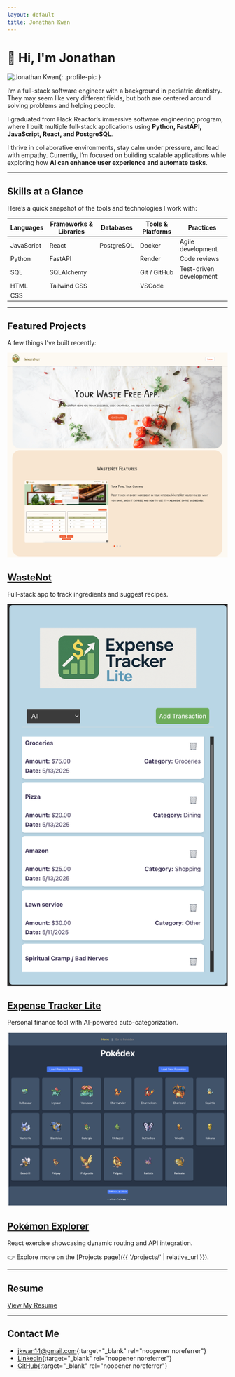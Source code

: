 ```yaml
---
layout: default
title: Jonathan Kwan
---
```


# 👋 Hi, I'm Jonathan

![Jonathan Kwan](/assets/img/me.jpg){: .profile-pic }

I’m a full-stack software engineer with a background in pediatric dentistry. They may seem like very different fields, but both are centered around solving problems and helping people.

I graduated from Hack Reactor’s immersive software engineering program, where I built multiple full-stack applications using **Python, FastAPI, JavaScript, React, and PostgreSQL**.

I thrive in collaborative environments, stay calm under pressure, and lead with empathy.
Currently, I’m focused on building scalable applications while exploring how **AI can enhance user experience and automate tasks**.

---

## Skills at a Glance

Here’s a quick snapshot of the tools and technologies I work with:

| **Languages** | **Frameworks & Libraries** | **Databases** | **Tools & Platforms** | **Practices**           |
| ------------- | -------------------------- | ------------- | --------------------- | ----------------------- |
| JavaScript    | React                      | PostgreSQL    | Docker                | Agile development       |
| Python        | FastAPI                    |               | Render                | Code reviews            |
| SQL           | SQLAlchemy                 |               | Git / GitHub          | Test-driven development |
| HTML          | Tailwind CSS               |               | VSCode                |                         |
| CSS           |                            |               |                       |                         |

---

## Featured Projects

A few things I’ve built recently:

<div class="projects-grid">

  <div class="project-card">
    <img src="/assets/img/wastenot.png" alt="WasteNot screenshot">
    <h2><a href="https://www.wastenotkitchen.com/" target="_blank" rel="noopener noreferrer">WasteNot</a></h2>
    <p>Full-stack app to track ingredients and suggest recipes.</p>
  </div>

  <div class="project-card">
    <img src="/assets/img/expense-tracker.png" alt="Expense Tracker Lite screenshot">
    <h2><a href="https://github.com/jkwan14/expense-tracker-lite" target="_blank" rel="noopener noreferrer">Expense Tracker Lite</a></h2>
    <p>Personal finance tool with AI-powered auto-categorization.</p>
  </div>

  <div class="project-card">
    <img src="/assets/img/pokemon-explorer.png" alt="Pokémon Explorer screenshot">
    <h2><a href="https://github.com/jkwan14/pokemon-explorer" target="_blank" rel="noopener noreferrer">Pokémon Explorer</a></h2>
    <p>React exercise showcasing dynamic routing and API integration.</p>
  </div>

</div>

👉 Explore more on the [Projects page]({{ '/projects/' | relative_url }}).

---

## Resume

<div class="resume-buttons">
  <a href="/assets/resume.pdf" class="btn" target="_blank" rel="noopener noreferrer">View My Resume</a>
</div>

---

## Contact Me

- [jkwan14@gmail.com](mailto:jkwan14@gmail.com){:target="\_blank" rel="noopener noreferrer"}
- [LinkedIn](https://www.linkedin.com/in/jonathan-joseph-kwan/){:target="\_blank" rel="noopener noreferrer"}
- [GitHub](https://github.com/jkwan14){:target="\_blank" rel="noopener noreferrer"}

